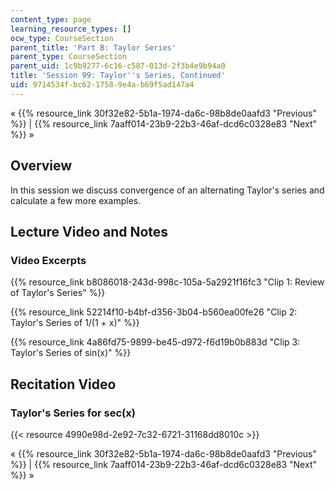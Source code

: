 ```yaml
---
content_type: page
learning_resource_types: []
ocw_type: CourseSection
parent_title: 'Part B: Taylor Series'
parent_type: CourseSection
parent_uid: 1c9b9277-6c16-c587-013d-2f3b4e9b94a0
title: 'Session 99: Taylor''s Series, Continued'
uid: 9714534f-bc62-1758-9e4a-b69f5ad147a4
---
```


« {{% resource_link 30f32e82-5b1a-1974-da6c-98b8de0aafd3 "Previous" %}} | {{% resource_link 7aaff014-23b9-22b3-46af-dcd6c0328e83 "Next" %}} »

Overview
--------

In this session we discuss convergence of an alternating Taylor's series and calculate a few more examples.

Lecture Video and Notes
-----------------------

### Video Excerpts

{{% resource_link b8086018-243d-998c-105a-5a2921f16fc3 "Clip 1: Review of Taylor's Series" %}}

{{% resource_link 52214f10-b4bf-d356-3b04-b560ea00fe26 "Clip 2: Taylor's Series of 1/(1 + x)" %}}

{{% resource_link 4a86fd75-9899-be45-d972-f6d19b0b883d "Clip 3: Taylor's Series of sin(x)" %}}

Recitation Video
----------------

  

### Taylor's Series for sec(x)

{{< resource 4990e98d-2e92-7c32-6721-31168dd8010c >}}

« {{% resource_link 30f32e82-5b1a-1974-da6c-98b8de0aafd3 "Previous" %}} | {{% resource_link 7aaff014-23b9-22b3-46af-dcd6c0328e83 "Next" %}} »
